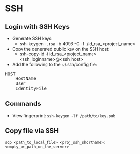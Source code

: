 # SSH

## Login with SSH Keys
* Generate SSH keys:
    * ssh-keygen -t rsa -b 4096 -C <username> -f ./id_rsa_<project_name>
* Copy the generated public key on the SSH host:
    * ssh-copy-id -i id_rsa_<project_name> <ssh_loginname>@<ssh_host>
* Add the following to the ~/.ssh/config file:
<pre>
HOST <proj_ssh_shortname>
    HostName <ssh_host>
    User <ssh_loginname>
    IdentityFile <absolute_path_to_private_ssh_key>
</pre>

## Commands
* View fingerprint: ```ssh-keygen -lf /path/to/key.pub```

## Copy file via SSH
```
scp <path_to_local_file> <proj_ssh_shortname>:<empty_or_path_on_the_server>
```
